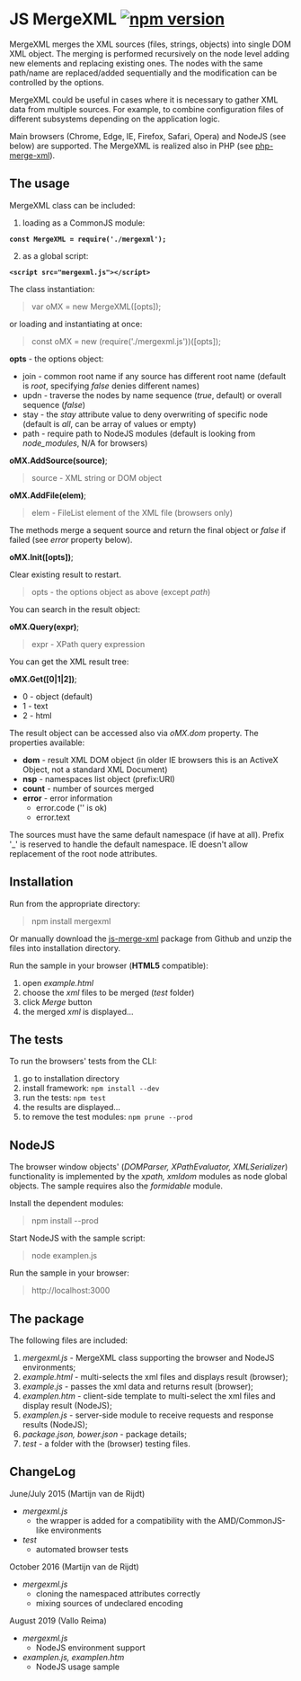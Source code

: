 JS MergeXML [![npm version](https://badge.fury.io/js/mergexml.svg)](https://badge.fury.io/js/mergexml)
==================

MergeXML merges the XML sources (files, strings, objects) into single DOM XML object.
The merging is performed recursively on the node level adding new elements and replacing existing ones.
The nodes with the same path/name are replaced/added sequentially and the modification can be controlled by the options.

MergeXML could be useful in cases where it is necessary to gather XML data from multiple sources.
For example, to combine configuration files of different subsystems depending on the application logic. 

Main browsers (Chrome, Edge, IE, Firefox, Safari, Opera) and NodeJS (see below) are supported. The MergeXML is realized also in PHP (see [php-merge-xml]).

The usage
-----
MergeXML class can be included:

1) loading as a CommonJS module:

**`const MergeXML = require('./mergexml');`**

2) as a global script:

**`<script src="mergexml.js"></script>`**

The class instantiation:

>var oMX = new MergeXML([opts]);

or loading and instantiating at once:

>const oMX = new (require('./mergexml.js'))([opts]);

**opts** - the options object:

- join - common root name if any source has different root name (default is *root*, specifying *false* denies different names)
- updn - traverse the nodes by name sequence (*true*, default) or overall sequence (*false*)
- stay - the *stay* attribute value to deny overwriting of specific node (default is *all*, can be array of values or empty)
- path - require path to NodeJS modules (default is looking from *node_modules*, N/A for browsers)

**oMX.AddSource(source)**;

> source - XML string or DOM object

**oMX.AddFile(elem)**;

> elem - FileList element of the XML file (browsers only)

The methods merge a sequent source and return the final object or *false* if failed (see *error* property below).

**oMX.Init([opts])**;

Clear existing result to restart.
> opts - the options object as above (except *path*)

You can search in the result object:

**oMX.Query(expr)**;

> expr - XPath query expression

You can get the XML result tree:

**oMX.Get([0|1|2])**;

- 0 - object (default)
- 1 - text
- 2 - html


The result object can be accessed also via *oMX.dom* property. The properties available:

- **dom** - result XML DOM object (in older IE browsers this is an ActiveX Object, not a standard XML Document)
- **nsp** - namespaces list object (prefix:URI)
- **count** - number of sources merged
- **error** - error information
  - error.code ('' is ok)
  - error.text

The sources must have the same default namespace (if have at all).
Prefix '_' is reserved to handle the default namespace.
IE doesn't allow replacement of the root node attributes.

Installation
------------

Run from the appropriate directory:
>npm install mergexml

Or manually download the [js-merge-xml] package from Github and unzip the files into installation directory. 

Run the sample in your browser (**HTML5** compatible):

1. open *example.html*
2. choose the *xml* files to be merged (*test* folder)
3. click *Merge* button
4. the merged *xml* is displayed...

The tests
--------
To run the browsers' tests from the CLI:

1. go to installation directory 
2. install framework: `npm install --dev`
3. run the tests: `npm test`
4. the results are displayed...
5. to remove the test modules: `npm prune --prod`

NodeJS
------
The browser window objects' (*DOMParser, XPathEvaluator, XMLSerializer*) functionality is implemented by the *xpath, xmldom* modules as node global objects. The sample requires also the *formidable* module. 

Install the dependent modules:

>npm install --prod

Start NodeJS with the sample script:

>node examplen.js

Run the sample in your browser:

>http://localhost:3000

The package
------

The following files are included:

1. *mergexml.js* - MergeXML class supporting the browser and NodeJS environments;
2. *example.html* - multi-selects the xml files and displays result (browser);
3. *example.js* - passes the xml data and returns result (browser);
4. *examplen.htm* - client-side template to multi-select the xml files and display result (NodeJS);
5. *examplen.js* - server-side module to receive requests and response results (NodeJS);
6. *package.json, bower.json* - package details;
7. *test* - a folder with the (browser) testing files.

ChangeLog
---------

June/July 2015 (Martijn van de Rijdt)

- *mergexml.js*
  - the wrapper is added for a compatibility with the AMD/CommonJS-like environments
- *test*
  - automated browser tests
 
October 2016 (Martijn van de Rijdt)

- *mergexml.js*
  - cloning the namespaced attributes correctly
  - mixing sources of undeclared encoding

August 2019 (Vallo Reima)

- *mergexml.js*
  - NodeJS environment support
- *examplen.js, examplen.htm*
  - NodeJS usage sample
 
[php-merge-xml]: http://www.github.com/hareko/php-merge-xml
[js-merge-xml]: http://www.github.com/hareko/js-merge-xml
